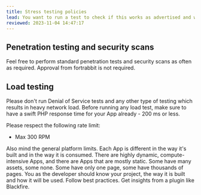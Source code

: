 ```yaml
---
title: Stress testing policies
lead: You want to run a test to check if this works as advertised and whether it's secure? We understand the need to ensure integrity and compliance. Some tests might have adverse impacts on other clients, so we only permit certain types and within certain bounds. Please review this page carefully before getting started.
reviewed: 2023-11-04 14:47:17
---
```


## Penetration testing and security scans

Feel free to perform standard penetration tests and security scans as often as required. Approval from fortrabbit is not required.

## Load testing

Please don't run Denial of Service tests and any other type of testing which results in heavy network load. Before running any load test, make sure to have a swift PHP response time for your App already - 200 ms or less.

Please respect the following rate limit:

* Max 300 RPM

Also mind the general platform limits. Each App is different in the way it's built and in the way it is consumed. There are highly dynamic, compute-intensive Apps, and there are Apps that are mostly static. Some have many assets, some none. Some have only one page, some have thousands of pages. You as the developer should know your project, the way it is built and how it will be used. Follow best practices. Get insights from a plugin like Blackfire.
